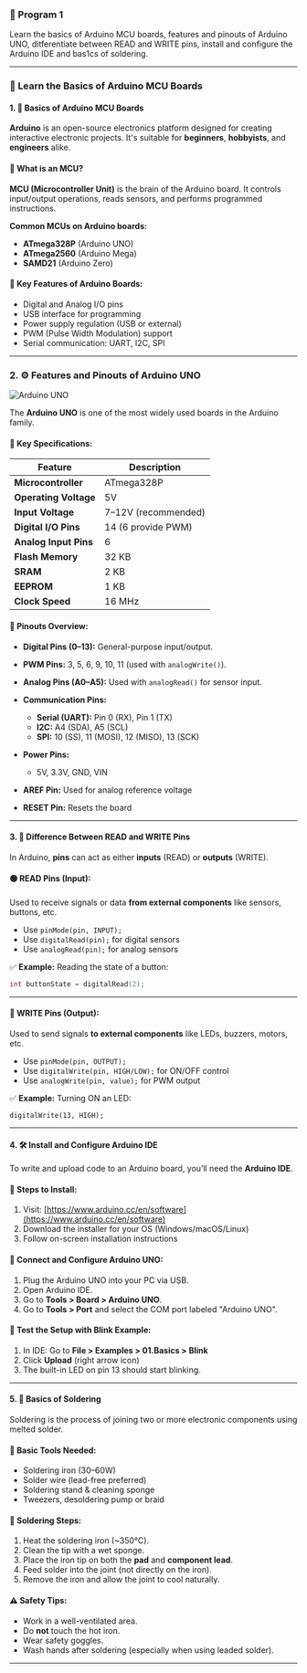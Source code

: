 ### 🚀 Program 1

Learn the basics of Arduino MCU boards, features and pinouts of Arduino UNO, ditferentiate between READ and WRITE pins, install and configure the Arduino IDE and bas1cs of soldering.

---

### 🔧 Learn the Basics of Arduino MCU Boards

#### 1. 🧠 Basics of Arduino MCU Boards

**Arduino** is an open-source electronics platform designed for creating interactive electronic projects. It's suitable for **beginners**, **hobbyists**, and **engineers** alike.

#### 🔹 What is an MCU?

**MCU (Microcontroller Unit)** is the brain of the Arduino board. It controls input/output operations, reads sensors, and performs programmed instructions.

**Common MCUs on Arduino boards:**

* **ATmega328P** (Arduino UNO)
* **ATmega2560** (Arduino Mega)
* **SAMD21** (Arduino Zero)

#### 🔹 Key Features of Arduino Boards:

* Digital and Analog I/O pins
* USB interface for programming
* Power supply regulation (USB or external)
* PWM (Pulse Width Modulation) support
* Serial communication: UART, I2C, SPI

---

### 2. ⚙️ Features and Pinouts of Arduino UNO

![Arduino UNO](https://docs.arduino.cc/static/ef27ed2b2ee70989d2a7fc8446880934/e85cb/arduino_board.png)

The **Arduino UNO** is one of the most widely used boards in the Arduino family.

#### 🔹 Key Specifications:

| Feature               | Description         |
| --------------------- | ------------------- |
| **Microcontroller**   | ATmega328P          |
| **Operating Voltage** | 5V                  |
| **Input Voltage**     | 7–12V (recommended) |
| **Digital I/O Pins**  | 14 (6 provide PWM)  |
| **Analog Input Pins** | 6                   |
| **Flash Memory**      | 32 KB               |
| **SRAM**              | 2 KB                |
| **EEPROM**            | 1 KB                |
| **Clock Speed**       | 16 MHz              |

#### 🔹 Pinouts Overview:

* **Digital Pins (0–13):** General-purpose input/output.
* **PWM Pins:** 3, 5, 6, 9, 10, 11 (used with `analogWrite()`).
* **Analog Pins (A0–A5):** Used with `analogRead()` for sensor input.
* **Communication Pins:**

  * **Serial (UART):** Pin 0 (RX), Pin 1 (TX)
  * **I2C:** A4 (SDA), A5 (SCL)
  * **SPI:** 10 (SS), 11 (MOSI), 12 (MISO), 13 (SCK)
* **Power Pins:**

  * 5V, 3.3V, GND, VIN
* **AREF Pin:** Used for analog reference voltage
* **RESET Pin:** Resets the board

---

#### 3. 🔄 Difference Between READ and WRITE Pins

In Arduino, **pins** can act as either **inputs** (READ) or **outputs** (WRITE).

#### 🟢 READ Pins (Input):

Used to receive signals or data **from external components** like sensors, buttons, etc.

* Use `pinMode(pin, INPUT);`
* Use `digitalRead(pin);` for digital sensors
* Use `analogRead(pin);` for analog sensors

✅ **Example:**
Reading the state of a button:

```cpp
int buttonState = digitalRead(2);
```

---

#### 🔴 WRITE Pins (Output):

Used to send signals **to external components** like LEDs, buzzers, motors, etc.

* Use `pinMode(pin, OUTPUT);`
* Use `digitalWrite(pin, HIGH/LOW);` for ON/OFF control
* Use `analogWrite(pin, value);` for PWM output

✅ **Example:**
Turning ON an LED:

```
digitalWrite(13, HIGH);
```

---

#### 4. 🛠️ Install and Configure Arduino IDE

To write and upload code to an Arduino board, you’ll need the **Arduino IDE**.

#### 🔹 Steps to Install:

1. Visit: [https://www.arduino.cc/en/software](https://www.arduino.cc/en/software)
2. Download the installer for your OS (Windows/macOS/Linux)
3. Follow on-screen installation instructions

#### 🔹 Connect and Configure Arduino UNO:

1. Plug the Arduino UNO into your PC via USB.
2. Open Arduino IDE.
3. Go to **Tools > Board > Arduino UNO**.
4. Go to **Tools > Port** and select the COM port labeled "Arduino UNO".

#### 🔹 Test the Setup with Blink Example:

1. In IDE: Go to **File > Examples > 01.Basics > Blink**
2. Click **Upload** (right arrow icon)
3. The built-in LED on pin 13 should start blinking.

---

#### 5. 🔩 Basics of Soldering

Soldering is the process of joining two or more electronic components using melted solder.

#### 🔹 Basic Tools Needed:

* Soldering iron (30–60W)
* Solder wire (lead-free preferred)
* Soldering stand & cleaning sponge
* Tweezers, desoldering pump or braid

#### 🔹 Soldering Steps:

1. Heat the soldering iron (\~350°C).
2. Clean the tip with a wet sponge.
3. Place the iron tip on both the **pad** and **component lead**.
4. Feed solder into the joint (not directly on the iron).
5. Remove the iron and allow the joint to cool naturally.

#### ⚠️ Safety Tips:

* Work in a well-ventilated area.
* Do **not** touch the hot iron.
* Wear safety goggles.
* Wash hands after soldering (especially when using leaded solder).

---
